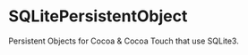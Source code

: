 SQLitePersistentObject
======================

Persistent Objects for Cocoa &amp; Cocoa Touch that use SQLite3. 